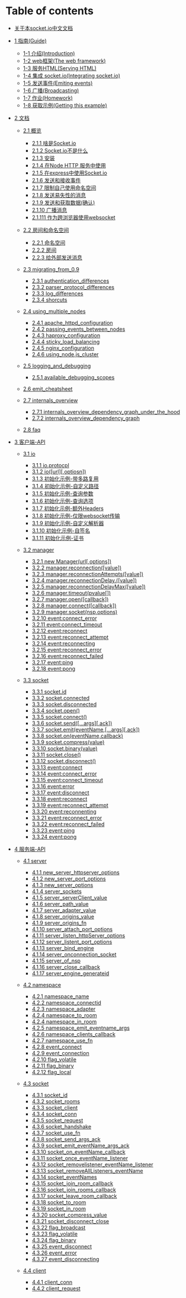 # Table of contents
* [关于本socket.io中文文档](README.md)

* [1 指南(Guide)]()
    * [1-1 介绍(Introduction)](guide/introduction.md)
    * [1-2 web框架(The web framework)](guide/the_web_framework.md)
    * [1-3 服务HTML(Serving HTML)](guide/serving_html.md)
    * [1-4 集成 socket.io(Integrating socket.io)](guide/integrating_socket.io.md)
    * [1-5 发送事件(Emiting events)](guide/emitting_events.md)
    * [1-6 广播(Broadcasting)](guide/broadcasting.md)
    * [1-7 作业(Homework)](guide/homework.md)
    * [1-8 获取示例(Getting this example)](guide/getting_this_example.md)

* [2  文档](Docs)
    * [2.1 概览]()
        * [2.1.1 啥是Socket.io](docs/overview/what_socket.io_is.md)    
        * [2.1.2 Socket.io不是什么](docs/overview/what_socket.io_is_not.md)    
        * [2.1.3 安装](docs//overview/installing.md)    
        * [2.1.4 在Node HTTP 服务中使用](docs/overview/using_with_node_http_server.md)    
        * [2.1.5 在express中使用Socket.io](docs/overview/using_with_express.md)    
        * [2.1.6 发送和接收事件](docs/overview/sending_and_receiving_events.md)    
        * [2.1.7 限制自己使用命名空间](docs/overview/restricting_yourself_to_a_namespace.md)
        * [2.1.8 发送易失性的消息](docs/overview/sending_volatile_message.md)    
        * [2.1.9 发送和获取数据(确认)](docs/overview/sending_and_getting_data_acknowledgements.md)  
        * [2.1.10 广播消息](docs/overview/broadcasting_messages.md)   
        * [2.1.111 作为跨浏览器使用websocket](docs/overview/using_it_just_as_a_cross_browser_websocket.md)     

    * [2.2 房间和命名空间]()
        * [2.2.1 命名空间](docs/rooms_and_namespaces/namespaces.md)
        * [2.2.2 房间](docs/rooms_and_namespaces/rooms.md)
        * [2.2.3 给外部发送消息](docs/rooms_and_namespaces/sending_message_from_the_outside-world.md)

    * [2.3 migrating_from_0.9]()
        * [2.3.1 authentication_differences](docs/migrating_from_0.9/authentication_differences.md )
        * [2.3.2 parser_protocol_differences](docs/migrating_from_0.9/parser_protocol_differences.md)
        * [2.3.3 log_differences](docs/migrating_from_0.9/log_differences.md)
        * [2.3.4 shorcuts](docs/migrating_from_0.9/shorcuts.md)

    * [2.4 using_multiple_nodes]()
        * [2.4.1 apache_httpd_configuration](docs/using_multiple_nodes/apache_httpd_configuration.md)
        * [2.4.2 passing_events_between_nodes](docs/using_multiple_nodes/passing_events_between_nodes.md)
        * [2.4.3 haproxy_configuration](docs/using_multiple_nodes/haproxy_configuration.md)
        * [2.4.4 sticky_load_balancing](docs/using_multiple_nodes/sticky_load_balancing.md)
        * [2.4.5 nginx_configuration](docs/using_multiple_nodes/nginx_configuration.md)
        * [2.4.6 using_node.js_cluster](docs/using_multiple_nodes/using_node.js_cluster.md)

    * [2.5 logging_and_debugging]()
        * [2.5.1 available_debugging_scopes](docs/logging_and_debugging/available_debugging_scopes.md)

    * [2.6 emit_cheatsheet](docs/emit_cheatsheet.md)

    * [2.7 internals_overview]()
        * [2.7.1 internals_overview_dependency_graph_under_the_hood](docs/internals_overview_dependency_graph_under_the_hood.md)
        * [2.7.2 internals_overview_dependency_graph](docs/internals_overview_dependency_graph.md)

    * [2.8 faq](docs/faq.md)   

* [3 客户端-API](Client-API)
    * [3.1 io]()
        * [3.1.1 io.protocpl](client-api/io/io_protocol.md)
        * [3.1.2 io([url][,optiosn])](client-api/io/io_url_options.md)
        * [3.1.3 初始化示例-带多路复用](client-api/io/initialization_examples_with_multiplexing.md)
        * [3.1.4 初始化示例-自定义路径](client-api/io/initialization_examples_with_custom_path.md)
        * [3.1.5 初始化示例-查询参数](client-api/io/initialization_examples_with_query_parameters.md)
        * [3.1.6 初始化示例-查询选项](client-api/io/initialization_examples_with_query_option.md)
        * [3.1.7 初始化示例-额外Headers](client-api/io/initialization_examples_with_extraHeaders.md)
        * [3.1.8 初始化示例-仅限websocket传输](client-api/io/initialization_examples_with_websockets_transport_only.md)
        * [3.1.9 初始化示例-自定义解析器](client-api/io/initialization_examples_with_a_custom_parser.md)
        * [3.1.10 初始化示例-自签名](client-api/io/initialization_examples_with_a_self-signed.md)
        * [3.1.11 初始化示例-证书](client-api/io/initialization_examples_certificate.md)

    * [3.2 manager]()
        * [3.2.1 new Manager(url[,options])](client-api/manager/new_manager_url_options.md)
        * [3.2.2 manager.reconnection([value])](client-api/manager/nmanager_reconnection_value.md)
        * [3.2.3 manager.reconnectionAttempts([value])](client-api/manager/nmanager_reconnectionAttempts_value.md)
        * [3.2.4 manager.reconnectionDelay.([value])](client-api/manager/nmanager_reconnectionDelay_value.md)
        * [3.2.5 manager.reconnectionDelayMax([value])](client-api/manager/nmanager_reconnectionDelayMax_value.md)
        * [3.2.6 manager.timeout(pvalue[])](client-api/manager/nmanager_timeout_value.md)
        * [3.2.7 manager.open([callback])](client-api/manager/nmanager_open_callback.md)
        * [3.2.8 manager.connect([callback])](client-api/manager/nmanager_connect_callback.md)
        * [3.2.9 manager.socket(nsp,options)](client-api/manager/nmanager_socket_nsp_options.md)
        * [3.2.10 event:connect_error](client-api/manager/nevent_connect_error.md)
        * [3.2.11 event:connect_timeout](client-api/manager/nevent_connect_timeout.md)
        * [3.2.12 event:reconnect](client-api/manager/nevent_reconnect.md)
        * [3.2.13 event:reconnect_attempt](client-api/manager/nevent_reconnect_attempt.md)
        * [3.2.14 event:reconnecting](client-api/manager/nevent_reconnecting.md)
        * [3.2.15 event:reconnect_error](client-api/manager/nevent_reconnect_error.md)
        * [3.2.16 event:reconnect_failed](client-api/manager/nevent_reconnect_failed.md)
        * [3.2.17 event:ping](client-api/manmanagerage/nevent_ping.md)
        * [3.2.18 event:pong](client-api/manager/nevent_pong.md)

    * [3.3 socket]()
        * [3.3.1 socket.id](client-api/socket/socket_id.md)
        * [3.3.2 socket.connected](client-api/socket/socket_connected.md)
        * [3.3.3 socket.disconnected](client-api/socket/socket_disconnected.md)
        * [3.3.4 socket.open()](client-api/socket/socket_open.md)
        * [3.3.5 socket.connect()](client-api/socket/socket_connect.md)
        * [3.3.6 socket.send([...args][,ack])](client-api/socket/socket_send_args_ack.md)
        * [3.3.7 socket.emit(eventName,[...args][,ack])](client-api/socket/socket_emit_eventName_args_ack.md)
        * [3.3.8 socket.on(eventName,callback)](client-api/socket/socket_on_eventName_callback.md)
        * [3.3.9 socket.compress(value)](client-api/socket/socket_compress_value.md)
        * [3.3.10 socket.binary(value)](client-api/socket/socket_binary_value.md)
        * [3.3.11 socket.close()](client-api/socket/socket_close.md)
        * [3.3.12 socket.disconnect()](client-api/socket/socket_disconnect.md)
        * [3.3.13 event:connect](client-api/socket/event_connect.md)
        * [3.3.14 event:connect_error](client-api/socket/event_connect_error.md)
        * [3.3.15 event:connect_timeout](client-api/socket/event_connect_timeout.md)
        * [3.3.16 event:error](client-api/socket/event_error.md)
        * [3.3.17 event:disconnect](client-api/socket/event_disconnect.md)
        * [3.3.18 event:reconnect](client-api/socket/event_reconnect.md)
        * [3.3.19 event:reconnect_attempt](client-api/socket/event_reconnect_attempt.md)
        * [3.3.20 event:reconnenting](client-api/socket/event_reconnenting.md)
        * [3.3.21 event:reconnect_error](client-api/socket/event_reconnect_error.md)
        * [3.3.22 event:reconnect_failed](client-api/socket/event_reconnect_failed.md)
        * [3.3.23 event:ping](client-api/socket/event_ping.md)
        * [3.3.24 event:pong](client-api/socket/event_pong.md)

* [4 服务端-API](Server-API)

    * [4.1 server]()
        * [4.1.1 new_server_httpserver_options](server-api/server/new_server_httpserver_options.md)
        * [4.1.2 new_server_port_options](server-api/server/new_server_port_options.md)
        * [4.1.3 new_server_options](server-api/server/new_server_options.md)
        * [4.1.4 server_sockets](server-api/server/server_sockets.md)
        * [4.1.5 server_serverClient_value](server-api/server/server_serverClient_value.md)
        * [4.1.6 server_path_value](server-api/server/server_path_value.md)
        * [4.1.7 server_adapter_value](server-api/server/server_adapter_value.md)
        * [4.1.8 server_origins_value](server-api/server/server_origins_value.md)
        * [4.1.9 server_origins_fn](server-api/server/server_origins_fn.md)
        * [4.1.10 server_attach_port_options](server-api/server/server_attach_port_options.md)
        * [4.1.11 server_listen_httpServer_options](server-api/server/server_listen_httpServer_options.md)
        * [4.1.12 server_listent_port_options](server-api/server/server_listent_port_options.md)
        * [4.1.13 server_bind_engine](server-api/server/server_bind_engine.md)
        * [4.1.14 server_onconnection_socket](server-api/server/server_onconnection_socket.md)
        * [4.1.15 server_of_nsp](server-api/server/server_of_nsp.md)
        * [4.1.16 server_close_callback](server-api/server/server_close_callback.md)
        * [4.1.17 server_engine_generateid](server-api/server/server_engine_generateid.md)

    * [4.2 namespace]()
        * [4.2.1 namespace_name](server-api/namespace/namespace_name.md)
        * [4.2.2 namespace_connectid](server-api/namespace/namespace_connectid.md)
        * [4.2.3 namespace_adapter](server-api/namespace/namespace_adapter.md)
        * [4.2.4 namespace_to_room](server-api/namespace/namespace_to_room.md)
        * [4.2.4 namespace_in_room](server-api/namespace/namespace_in_room.md)
        * [4.2.5 namespace_emit_eventname_args](server-api/namespace/namespace_emit_eventname_args.md)
        * [4.2.6 namespace_clients_callback](server-api/namespace/namespace_clients_callback.md)
        * [4.2.7 namespace_use_fn](server-api/namespace/namespace_use_fn.md)
        * [4.2.8 event_connect](server-api/namespace/event_connect.md)
        * [4.2.9 event_connection](server-api/namespace/event_connection.md)
        * [4.2.10 flag_volatile](server-api/namespace/flag_volatile.md)
        * [4.2.11 flag_binary](server-api/namespace/flag_binary.md)
        * [4.2.12 flag_local](server-api/namespace/flag_local.md)
        
    * [4.3 socket]()
        * [4.3.1 socket_id](server-api/socket/socket_id.md)
        * [4.3.2 socket_rooms](server-api/socket/socket_rooms.md)
        * [4.3.3 socket_client](server-api/socket/socket_client.md)
        * [4.3.4 socket_conn](server-api/socket/socket_conn.md)
        * [4.3.5 socket_request](server-api/socket/socket_request.md)
        * [4.3.6 socket_handshake](server-api/socket/socket_handshake.md)
        * [4.3.7 socket_use_fn](server-api/socket/socket_use_fn.md)
        * [4.3.8 socket_send_args_ack](server-api/socket/socket_send_args_ack.md)
        * [4.3.9 socket_emit_eventName_args_ack](server-api/socket/socket_emit_evenName_args_ack.md)
        * [4.3.10 socket_on_eventName_callback](server-api/socket/socket_on_eventName_callback.md)
        * [4.3.11 socket_once_eventName_listener](server-api/socket/socket_once_eventName_listener.md)
        * [4.3.12 socket_removelistener_eventName_listener](server-api/socket/socket_removelistener_eventName_listener.md)
        * [4.3.13 socket_removeAllListeners_eventName](server-api/socket/socket_removeAllListeners_eventName.md)
        * [4.3.14 socket_eventNames](server-api/socket/socket_eventNames.md)
        * [4.3.15 socket_join_room_callback](server-api/socket/socket_join_room_callback.md)
        * [4.3.16 socket_join_rooms_callback](server-api/socket/socket_join_rooms_callback.md)
        * [4.3.17 socket_leave_room_callback](server-api/socket/socket_leave_room_callback.md)
        * [4.3.18 socket_to_room](server-api/socket/socket_to_room.md)
        * [4.3.19 socket_in_room](server-api/socket/socket_in_room.md)
        * [4.3.20 socket_compress_value](server-api/socket/socket_compress_value.md)
        * [4.3.21 socket_disconnect_close](server-api/socket/socket_disconnect_close.md)
        * [4.3.22 flag_broadcast](server-api/socket/flag_broadcast.md)
        * [4.3.23 flag_volatile](server-api/socket/flag_volatile.md)
        * [4.3.24 flag_binary](server-api/socket/flag_binary.md)
        * [4.3.25 event_disconnect](server-api/socket/event_disconnect.md)
        * [4.3.26 event_error](server-api/socket/event_error.md)
        * [4.3.27 event_disconnecting](server-api/socket/event_disconnecting.md)
    * [4.4 client]()
        * [4.4.1 client_conn](server-api/client/client_conn.md)
        * [4.4.2 client_request](server-api/client/client_request.md)
